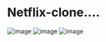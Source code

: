 # Netflix-clone....
![image](https://github.com/Deepakrocknow/Netflix-clone/assets/130336302/c649bf9d-0076-4f06-9c05-6feb6a74bd72)
![image](https://github.com/Deepakrocknow/Netflix-clone/assets/130336302/5166f2d4-f3ea-4d14-a7d5-a894d8f70b3a)
![image](https://github.com/Deepakrocknow/Netflix-clone/assets/130336302/4a08b42b-2167-4dc0-8376-17d256a067ab)


